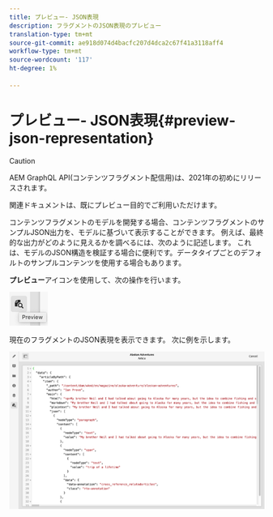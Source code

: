 ```yaml
---
title: プレビュー- JSON表現
description: フラグメントのJSON表現のプレビュー
translation-type: tm+mt
source-git-commit: ae918d074d4bacfc207d4dca2c67f41a3118aff4
workflow-type: tm+mt
source-wordcount: '117'
ht-degree: 1%

---
```



# プレビュー- JSON表現{#preview-json-representation}

>[!CAUTION]
>
>AEM GraphQL API(コンテンツフラグメント配信用)は、2021年の初めにリリースされます。
>
>関連ドキュメントは、既にプレビュー目的でご利用いただけます。

コンテンツフラグメントのモデルを開発する場合、コンテンツフラグメントのサンプルJSON出力を、モデルに基づいて表示することができます。 例えば、最終的な出力がどのように見えるかを調べるには、次のように記述します。 これは、モデルのJSON構造を検証する場合に便利です。データタイプごとのデフォルトのサンプルコンテンツを使用する場合もあります。

**プレビュー**&#x200B;アイコンを使用して、次の操作を行います。

![コンテンツフラグメントエディター — 「プレビュー」タブ](assets/cfm-preview-01.png)

現在のフラグメントのJSON表現を表示できます。 次に例を示します。

![コンテンツフラグメントエディター — フラグメントのプレビュー](assets/cfm-preview-02.png)